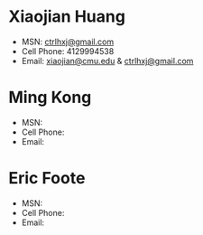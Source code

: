 # Xiaojian Huang #
  * MSN: ctrlhxj@gmail.com
  * Cell Phone: 4129994538
  * Email: xiaojian@cmu.edu & ctrlhxj@gmail.com

# Ming Kong #
  * MSN:
  * Cell Phone:
  * Email:

# Eric Foote #
  * MSN:
  * Cell Phone:
  * Email: